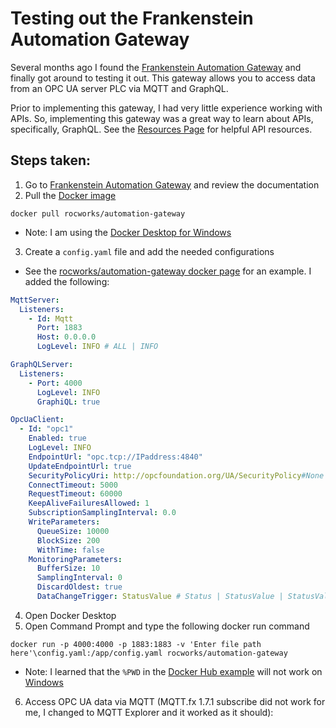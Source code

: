 # Testing out the Frankenstein Automation Gateway

Several months ago I found the [Frankenstein Automation Gateway](https://github.com/vogler75/automation-gateway) and finally got around to testing it out. This gateway allows you to access data from an OPC UA server PLC via MQTT and GraphQL.

Prior to implementing this gateway, I had very little experience working with APIs. So, implementing this gateway was a great way to learn about APIs, specifically, GraphQL. See the [Resources Page](/Resources.md#apis) for helpful API resources.

## Steps taken:
1. Go to [Frankenstein Automation Gateway](https://github.com/vogler75/automation-gateway) and review the documentation 
2. Pull the [Docker image](https://hub.docker.com/r/rocworks/automation-gateway)

```
docker pull rocworks/automation-gateway
```

  - Note: I am using the [Docker Desktop for Windows](https://docs.docker.com/desktop/windows/install/)

3. Create a `config.yaml` file and add the needed configurations
  - See the [rocworks/automation-gateway docker page](https://hub.docker.com/r/rocworks/automation-gateway) for an example. I added the following:

```yaml
MqttServer:
  Listeners:
    - Id: Mqtt
      Port: 1883
      Host: 0.0.0.0
      LogLevel: INFO # ALL | INFO

GraphQLServer:
  Listeners:
    - Port: 4000
      LogLevel: INFO
      GraphiQL: true

OpcUaClient:
  - Id: "opc1"
    Enabled: true
    LogLevel: INFO
    EndpointUrl: "opc.tcp://IPaddress:4840"
    UpdateEndpointUrl: true
    SecurityPolicyUri: http://opcfoundation.org/UA/SecurityPolicy#None
    ConnectTimeout: 5000
    RequestTimeout: 60000
    KeepAliveFailuresAllowed: 1
    SubscriptionSamplingInterval: 0.0
    WriteParameters:
      QueueSize: 10000
      BlockSize: 200
      WithTime: false
    MonitoringParameters:
      BufferSize: 10
      SamplingInterval: 0
      DiscardOldest: true
      DataChangeTrigger: StatusValue # Status | StatusValue | StatusValueTimestamp
```

4. Open Docker Desktop 
5. Open Command Prompt and type the following docker run command 

```
docker run -p 4000:4000 -p 1883:1883 -v 'Enter file path here'\config.yaml:/app/config.yaml rocworks/automation-gateway
```

  - Note: I learned that the `%PWD` in the [Docker Hub example](https://hub.docker.com/r/rocworks/automation-gateway) will not work on [Windows](https://docs.docker.com/desktop/windows/troubleshoot/#path-conversion-on-windows)

6. Access OPC UA data via MQTT (MQTT.fx 1.7.1 subscribe did not work for me, I changed to MQTT Explorer and it worked as it should):
